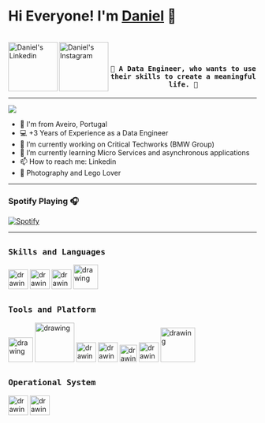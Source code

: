 # Hi Everyone! I'm [Daniel](https://github.com/DanMartyns) 👋

<br>

<span> 
<a href="https://www.linkedin.com/in/dan-mar/">
  <img align="left" alt="Daniel's Linkedin" width="100px" src="https://img.shields.io/badge/Linkedin-0A66C2?style=for-the-badge&logo=Linkedin&logoColor=white" /> 
</a>
<a href="https://www.instagram.com/daniel.martyns/">
  <img align="left" alt="Daniel's Instagram" width="100px" src="https://img.shields.io/badge/Instagram-E4405F?style=for-the-badge&logo=instagram&logoColor=white" />
</a>
</span>
<br>

## <p align="center"><h4 align="center"><samp> 🦆 A Data Engineer, who wants to use their skills to create a meaningful life. 🦆  </samp></h4></p>

---

![](https://github.com/amandewatnitrr/amandewatnitrr/blob/main/header_.png)

- 📍 I'm from Aveiro, Portugal
- 💻 +3 Years of Experience as a Data Engineer
- 🔭 I’m currently working on Critical Techworks (BMW Group)
- 🌱 I’m currently learning Micro Services and asynchronous applications
- 📫 How to reach me: Linkedin
- 📸 Photography and Lego Lover

---

### Spotify Playing 🎧

[![Spotify](https://novatorem-kyzbk7wxl-bardiesel.vercel.app/api/spotify)](https://open.spotify.com/user/daniel__martins)

---

##
<h3><b><samp>Skills and Languages</samp></b></h3>

<span> 
<img src="https://github.com/amandewatnitrr/amandewatnitrr/blob/main/imgs/python-5.svg" alt="drawing" width="40"/>
<img src="https://upload.wikimedia.org/wikipedia/commons/thumb/2/29/Postgresql_elephant.svg/1985px-Postgresql_elephant.svg.png" alt="drawing" width="40"/>
<img src="https://bashlogo.com/img/symbol/png/full_colored_light.png" alt="drawing" width="40"/>
<img src="https://www.svgrepo.com/show/184143/java.svg" alt="drawing" width="50"/>
</span>

##
<h3><b><samp>Tools and Platform</samp></b></h3>

<span>
<img src="https://upload.wikimedia.org/wikipedia/commons/thumb/9/93/Amazon_Web_Services_Logo.svg/2560px-Amazon_Web_Services_Logo.svg.png" alt="drawing" width="50"/>
<img src="https://upload.wikimedia.org/wikipedia/commons/thumb/f/f3/Apache_Spark_logo.svg/640px-Apache_Spark_logo.svg.png" alt="drawing" width="80"/>
<img src="https://static-00.iconduck.com/assets.00/file-type-terraform-icon-455x512-csyun60o.png" alt="drawing" width="40"/>
<img src="https://github.com/amandewatnitrr/amandewatnitrr/blob/main/imgs/git-icon.svg" alt="drawing" width="40"/>
<img src="https://github.com/amandewatnitrr/amandewatnitrr/blob/main/imgs/visual-studio-code.svg" alt="drawing" width="35"/>
<img src="https://www.svgrepo.com/show/475654/github-color.svg" alt="drawing" width="40"/>
<img src="https://upload.wikimedia.org/wikipedia/commons/e/ea/Docker_%28container_engine%29_logo_%28cropped%29.png" alt="drawing" width="70"/>
</span>


##
<h3><b><samp>Operational System</samp></b></h3>

<span>
<img src="https://static-00.iconduck.com/assets.00/ubuntu-plain-icon-256x256-we4d4gd0.png" alt="drawing" width="40"/>
<img src="https://www.svgrepo.com/show/22736/windows.svg" alt="drawing" width="40"/>
</span>
